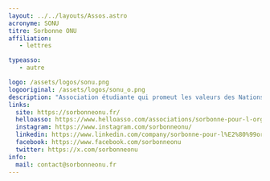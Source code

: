 ```yaml
---
layout: ../../layouts/Assos.astro
acronyme: SONU
titre: Sorbonne ONU
affiliation: 
   - lettres

typeasso: 
   - autre

logo: /assets/logos/sonu.png
logooriginal: /assets/logos/sonu_o.png
description: "Association étudiante qui promeut les valeurs des Nations Unies, la coopération internationale et le développement."
links:
  site: https://sorbonneonu.fr/
  helloasso: https://www.helloasso.com/associations/sorbonne-pour-l-organisation-des-nations-unies/
  instagram: https://www.instagram.com/sorbonneonu/
  linkedin: https://www.linkedin.com/company/sorbonne-pour-l%E2%80%99organisation-des-nations-unies---sonu/
  facebook: https://www.facebook.com/sorbonneonu
  twitter: https://x.com/sorbonneonu
info:
  mail: contact@sorbonneonu.fr
---
```

